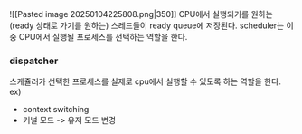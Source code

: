 ![[Pasted image 20250104225808.png|350]]
CPU에서 실행되기를 원하는 (ready 상태로 가기를 원하는) 스레드들이 ready queue에 저장된다.
scheduler는 이 중 CPU에서 실행될 프로세스를 선택하는 역할을 한다.

### dispatcher
스케쥴러가 선택한 프로세스를 실제로 cpu에서 실행할 수 있도록 하는 역할을 한다. 
ex) 
- context switching
- 커널 모드 -> 유저 모드 변경

